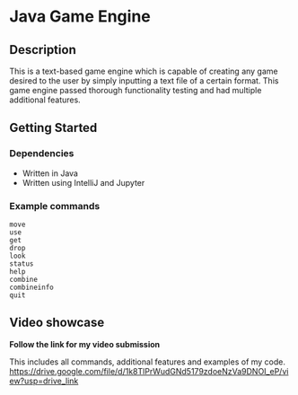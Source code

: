 # Java Game Engine 

## Description

This is a text-based game engine which is capable of creating any game desired to the user by simply inputting a text file of a certain format. This game engine passed thorough functionality testing and had multiple additional features.

## Getting Started

### Dependencies

* Written in Java
* Written using IntelliJ and Jupyter

### Example commands

```
move
use
get
drop
look
status
help
combine
combineinfo
quit
```

## Video showcase

**Follow the link for my video submission** 

This includes all commands, additional features and examples of my code.
https://drive.google.com/file/d/1k8TlPrWudGNd5179zdoeNzVa9DNOI_eP/view?usp=drive_link

